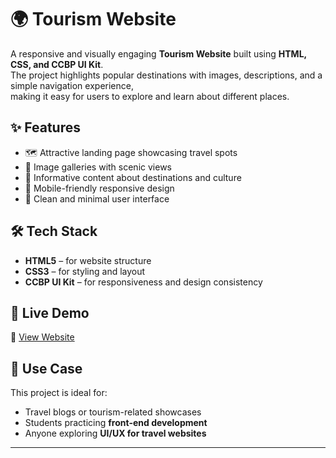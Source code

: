 # 🌍 Tourism Website  

A responsive and visually engaging **Tourism Website** built using **HTML, CSS, and CCBP UI Kit**.  
The project highlights popular destinations with images, descriptions, and a simple navigation experience,  
making it easy for users to explore and learn about different places.  

## ✨ Features  
- 🗺️ Attractive landing page showcasing travel spots  
- 📸 Image galleries with scenic views  
- 📖 Informative content about destinations and culture  
- 📱 Mobile-friendly responsive design  
- 🎨 Clean and minimal user interface  

## 🛠️ Tech Stack  
- **HTML5** – for website structure  
- **CSS3** – for styling and layout  
- **CCBP UI Kit** – for responsiveness and design consistency  

## 🚀 Live Demo  
🔗 [View Website](https://tourismr1.ccbp.tech)  

## 📌 Use Case  
This project is ideal for:  
- Travel blogs or tourism-related showcases  
- Students practicing **front-end development**  
- Anyone exploring **UI/UX for travel websites**  

---



